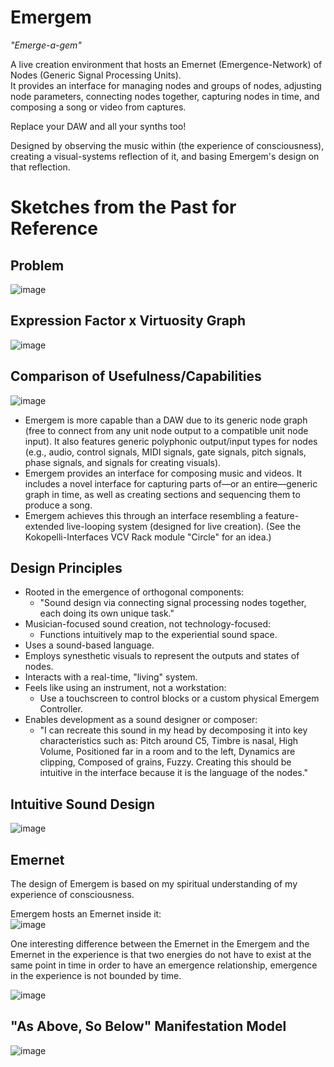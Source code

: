 # Emergem
_"Emerge-a-gem"_

A live creation environment that hosts an Emernet (Emergence-Network) of Nodes (Generic Signal Processing Units).  
It provides an interface for managing nodes and groups of nodes, adjusting node parameters, connecting nodes together, capturing nodes in time, and composing a song or video from captures.

Replace your DAW and all your synths too!

Designed by observing the music within (the experience of consciousness), creating a visual-systems reflection of it, and basing Emergem's design on that reflection.

# Sketches from the Past for Reference

## Problem
![image](https://github.com/user-attachments/assets/66c6304d-7ce6-49ec-b264-ee6dc0b8b8df)

## Expression Factor x Virtuosity Graph
![image](https://github.com/user-attachments/assets/b6b46697-77e4-4290-9a08-5b7003db1257)

## Comparison of Usefulness/Capabilities
![image](https://github.com/user-attachments/assets/3d6b261c-2998-4dfc-ad32-cfb59d54427d)
- Emergem is more capable than a DAW due to its generic node graph (free to connect from any unit node output to a compatible unit node input). It also features generic polyphonic output/input types for nodes (e.g., audio, control signals, MIDI signals, gate signals, pitch signals, phase signals, and signals for creating visuals).
- Emergem provides an interface for composing music and videos. It includes a novel interface for capturing parts of—or an entire—generic graph in time, as well as creating sections and sequencing them to produce a song.
- Emergem achieves this through an interface resembling a feature-extended live-looping system (designed for live creation). (See the Kokopelli-Interfaces VCV Rack module "Circle" for an idea.)

## Design Principles
- Rooted in the emergence of orthogonal components:
  - "Sound design via connecting signal processing nodes together, each doing its own unique task."
- Musician-focused sound creation, not technology-focused:
  - Functions intuitively map to the experiential sound space.
- Uses a sound-based language.
- Employs synesthetic visuals to represent the outputs and states of nodes.
- Interacts with a real-time, "living" system.
- Feels like using an instrument, not a workstation:
  - Use a touchscreen to control blocks or a custom physical Emergem Controller.
- Enables development as a sound designer or composer:
  - "I can recreate this sound in my head by decomposing it into key characteristics such as: Pitch around C5, Timbre is nasal, High Volume, Positioned far in a room and to the left, Dynamics are clipping, Composed of grains, Fuzzy. Creating this should be intuitive in the interface because it is the language of the nodes."

## Intuitive Sound Design
![image](https://github.com/user-attachments/assets/2e947eab-70d3-4ad8-9166-3e35feac150d)

## Emernet
The design of Emergem is based on my spiritual understanding of my experience of consciousness.

Emergem hosts an Emernet inside it:  
![image](https://github.com/user-attachments/assets/d5059925-79dd-45a6-b7ea-256f237310ef)  

One interesting difference between the Emernet in the Emergem
and the Emernet in the experience is that two energies do not have to exist at the same point in time in order to have an emergence relationship, emergence  in the experience is not bounded by time. 


![image](https://github.com/user-attachments/assets/e7a12968-a9d6-4ba7-bef5-432e885d3ba9)

## "As Above, So Below" Manifestation Model
![image](https://github.com/user-attachments/assets/10e42500-c49a-4652-8fd8-5ad019ee492f)

